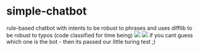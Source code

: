 # simple-chatbot
rule-based chatbot with intents to be robust to phrases and uses difflib to be robust to typos
(code classified for time being)
![](simple-chatbot/screenshots/new.jpg)
![](simple-chatbot/screenshots/new2.jpg)
if you cant guess which one is the bot - then its passed our little turing test ;)
